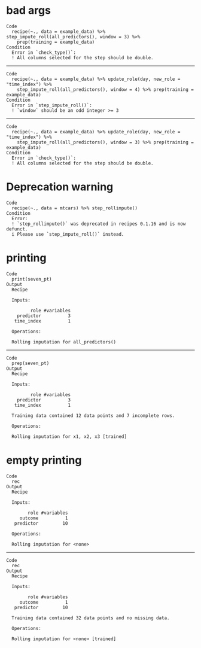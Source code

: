 # bad args

    Code
      recipe(~., data = example_data) %>% step_impute_roll(all_predictors(), window = 3) %>%
        prep(training = example_data)
    Condition
      Error in `check_type()`:
      ! All columns selected for the step should be double.

---

    Code
      recipe(~., data = example_data) %>% update_role(day, new_role = "time_index") %>%
        step_impute_roll(all_predictors(), window = 4) %>% prep(training = example_data)
    Condition
      Error in `step_impute_roll()`:
      ! `window` should be an odd integer >= 3

---

    Code
      recipe(~., data = example_data) %>% update_role(day, new_role = "time_index") %>%
        step_impute_roll(all_predictors(), window = 3) %>% prep(training = example_data)
    Condition
      Error in `check_type()`:
      ! All columns selected for the step should be double.

# Deprecation warning

    Code
      recipe(~., data = mtcars) %>% step_rollimpute()
    Condition
      Error:
      ! `step_rollimpute()` was deprecated in recipes 0.1.16 and is now defunct.
      i Please use `step_impute_roll()` instead.

# printing

    Code
      print(seven_pt)
    Output
      Recipe
      
      Inputs:
      
             role #variables
        predictor          3
       time_index          1
      
      Operations:
      
      Rolling imputation for all_predictors()

---

    Code
      prep(seven_pt)
    Output
      Recipe
      
      Inputs:
      
             role #variables
        predictor          3
       time_index          1
      
      Training data contained 12 data points and 7 incomplete rows. 
      
      Operations:
      
      Rolling imputation for x1, x2, x3 [trained]

# empty printing

    Code
      rec
    Output
      Recipe
      
      Inputs:
      
            role #variables
         outcome          1
       predictor         10
      
      Operations:
      
      Rolling imputation for <none>

---

    Code
      rec
    Output
      Recipe
      
      Inputs:
      
            role #variables
         outcome          1
       predictor         10
      
      Training data contained 32 data points and no missing data.
      
      Operations:
      
      Rolling imputation for <none> [trained]

